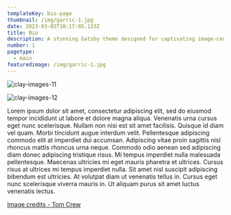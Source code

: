 ```yaml
---
templateKey: bio-page
thumbnail: /img/garric-1.jpg
date: 2023-03-02T10:17:05.133Z
title: Bio
description: A stunning Gatsby theme designed for captivating image-centric websites, perfect for photographers, portfolios, and more.
number: 1
pagetype:
  - main
featuredimage: /img/garric-1.jpg
---
```

![clay-images-11](/img/garric-11.jpg)

![clay-images-12](/img/garric-12.jpg)

Lorem ipsum dolor sit amet, consectetur adipiscing elit, sed do eiusmod tempor incididunt ut labore et dolore magna aliqua. Venenatis urna cursus eget nunc scelerisque. Nullam non nisi est sit amet facilisis. Quisque id diam vel quam. Morbi tincidunt augue interdum velit. Pellentesque adipiscing commodo elit at imperdiet dui accumsan. Adipiscing vitae proin sagittis nisl rhoncus mattis rhoncus urna neque. Commodo odio aenean sed adipiscing diam donec adipiscing tristique risus. Mi tempus imperdiet nulla malesuada pellentesque. Maecenas ultricies mi eget mauris pharetra et ultrices. Cursus risus at ultrices mi tempus imperdiet nulla. Sit amet nisl suscipit adipiscing bibendum est ultricies. At volutpat diam ut venenatis tellus in. Cursus eget nunc scelerisque viverra mauris in. Ut aliquam purus sit amet luctus venenatis lectus.



<a href="https://unsplash.com/@tomcrewceramics" target="_blank">Image credits - Tom Crew</a>
